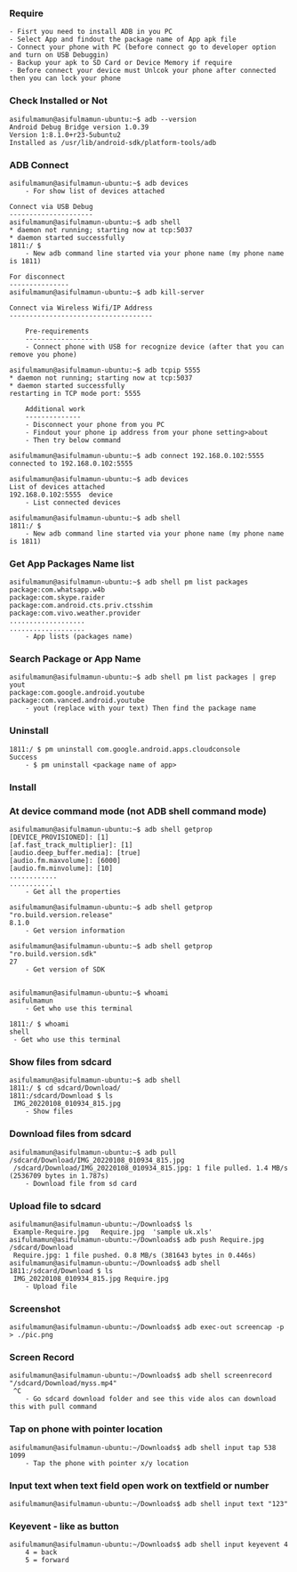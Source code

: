 ### Require

    - Fisrt you need to install ADB in you PC
    - Select App and findout the package name of App apk file
    - Connect your phone with PC (before connect go to developer option and turn on USB Debuggin)
    - Backup your apk to SD Card or Device Memory if require
    - Before connect your device must Unlcok your phone after connected then you can lock your phone


### Check Installed or Not

    asifulmamun@asifulmamun-ubuntu:~$ adb --version
    Android Debug Bridge version 1.0.39
    Version 1:8.1.0+r23-5ubuntu2
    Installed as /usr/lib/android-sdk/platform-tools/adb


### ADB Connect

    asifulmamun@asifulmamun-ubuntu:~$ adb devices
        - For show list of devices attached

    Connect via USB Debug
    ---------------------
    asifulmamun@asifulmamun-ubuntu:~$ adb shell
    * daemon not running; starting now at tcp:5037
    * daemon started successfully
    1811:/ $        
        - New adb command line started via your phone name (my phone name is 1811)

    For disconnect
    ---------------
    asifulmamun@asifulmamun-ubuntu:~$ adb kill-server

    Connect via Wireless Wifi/IP Address
    ------------------------------------

        Pre-requirements
        -----------------
        - Connect phone with USB for recognize device (after that you can remove you phone)

    asifulmamun@asifulmamun-ubuntu:~$ adb tcpip 5555
    * daemon not running; starting now at tcp:5037
    * daemon started successfully
    restarting in TCP mode port: 5555

        Additional work
        --------------
        - Disconnect your phone from you PC
        - Findout your phone ip address from your phone setting>about
        - Then try below command

    asifulmamun@asifulmamun-ubuntu:~$ adb connect 192.168.0.102:5555
    connected to 192.168.0.102:5555

    asifulmamun@asifulmamun-ubuntu:~$ adb devices
    List of devices attached
    192.168.0.102:5555	device
        - List connected devices
        
    asifulmamun@asifulmamun-ubuntu:~$ adb shell
    1811:/ $        
        - New adb command line started via your phone name (my phone name is 1811)


### Get App Packages Name list

    asifulmamun@asifulmamun-ubuntu:~$ adb shell pm list packages
    package:com.whatsapp.w4b
    package:com.skype.raider
    package:com.android.cts.priv.ctsshim
    package:com.vivo.weather.provider
    ...................
    ...................
        - App lists (packages name)


### Search Package or App Name

    asifulmamun@asifulmamun-ubuntu:~$ adb shell pm list packages | grep yout
    package:com.google.android.youtube
    package:com.vanced.android.youtube
        - yout (replace with your text) Then find the package name


### Uninstall

    1811:/ $ pm uninstall com.google.android.apps.cloudconsole
    Success
        - $ pm uninstall <package name of app>


### Install


### At device command mode (not ADB shell command mode)
    asifulmamun@asifulmamun-ubuntu:~$ adb shell getprop
    [DEVICE_PROVISIONED]: [1]
    [af.fast_track_multiplier]: [1]
    [audio.deep_buffer.media]: [true]
    [audio.fm.maxvolume]: [6000]
    [audio.fm.minvolume]: [10]
    ............
    ...........
        - Get all the properties
    
    asifulmamun@asifulmamun-ubuntu:~$ adb shell getprop "ro.build.version.release"
    8.1.0
        - Get version information

    asifulmamun@asifulmamun-ubuntu:~$ adb shell getprop "ro.build.version.sdk"
    27
        - Get version of SDK


    asifulmamun@asifulmamun-ubuntu:~$ whoami
    asifulmamun
        - Get who use this terminal

    1811:/ $ whoami
    shell
     - Get who use this terminal


### Show files from sdcard
    asifulmamun@asifulmamun-ubuntu:~$ adb shell
    1811:/ $ cd sdcard/Download/                                                                                                     
    1811:/sdcard/Download $ ls
     IMG_20220108_010934_815.jpg
        - Show files


### Download files from sdcard

    asifulmamun@asifulmamun-ubuntu:~$ adb pull /sdcard/Download/IMG_20220108_010934_815.jpg
     /sdcard/Download/IMG_20220108_010934_815.jpg: 1 file pulled. 1.4 MB/s (2536709 bytes in 1.787s)
        - Download file from sd card


### Upload file to sdcard

    asifulmamun@asifulmamun-ubuntu:~/Downloads$ ls
     Example-Require.jpg   Require.jpg  'sample uk.xls'
    asifulmamun@asifulmamun-ubuntu:~/Downloads$ adb push Require.jpg /sdcard/Download
     Require.jpg: 1 file pushed. 0.8 MB/s (381643 bytes in 0.446s)
    asifulmamun@asifulmamun-ubuntu:~/Downloads$ adb shell
    1811:/sdcard/Download $ ls
     IMG_20220108_010934_815.jpg Require.jpg
        - Upload file


### Screenshot

    asifulmamun@asifulmamun-ubuntu:~/Downloads$ adb exec-out screencap -p > ./pic.png


### Screen Record

    asifulmamun@asifulmamun-ubuntu:~/Downloads$ adb shell screenrecord "/sdcard/Download/myss.mp4"
     ^C
        - Go sdcard download folder and see this vide alos can download this with pull command


### Tap on phone with pointer location
    
    asifulmamun@asifulmamun-ubuntu:~/Downloads$ adb shell input tap 538 1099
        - Tap the phone with pointer x/y location


### Input text when text field open work on textfield or number
    
    asifulmamun@asifulmamun-ubuntu:~/Downloads$ adb shell input text "123"


### Keyevent - like as button
    asifulmamun@asifulmamun-ubuntu:~/Downloads$ adb shell input keyevent 4
        4 = back
        5 = forward